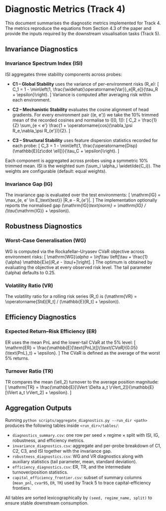# Diagnostic Metrics (Track 4)

This document summarises the diagnostic metrics implemented for Track 4. The
metrics reproduce the equations from Section 4.3 of the paper and provide the
inputs required by the downstream visualisation tasks (Track 5).

## Invariance Diagnostics

### Invariance Spectrum Index (ISI)

ISI aggregates three stability components across probes:

- **C1 – Global Stability** uses the variance of per-environment risks
  \(R_e\):
  \[
  C_1 = 1 - \min\left(1, \frac{\widehat{\operatorname{Var}}_e[R_e]}{\tau_R + \epsilon}\right).
  \]
  Variance is computed after averaging risk within each environment.

- **C2 – Mechanistic Stability** evaluates the cosine alignment of head
  gradients.  For every environment pair \((e, e')\) we take the 10% trimmed
  mean of the recorded cosines and normalise to \([0, 1]\):
  \[
  C_2 = \frac{1}{Z} \sum_{e < e'} \frac{1 + \operatorname{cos}(\nabla_\psi R_e,\nabla_\psi R_{e'})}{2}.
  \]

- **C3 – Structural Stability** uses feature dispersion statistics recorded for
  each probe:
  \[
  C_3 = 1 - \min\left(1, \frac{\operatorname{Disp}(\mathbb{E}[z\cdot \ell])}{\tau_C + \epsilon}\right).
  \]

Each component is aggregated across probes using a symmetric 10% trimmed mean.
ISI is the weighted sum \(\sum_i \alpha_i \widetilde{C_i}\).  The weights are
configurable (default: equal weights).

### Invariance Gap (IG)

The invariance gap is evaluated over the test environments:
\[
\mathrm{IG} = \max_{e, e' \in E_\text{test}} |R_e - R_{e'}|.
\]
The implementation optionally reports the normalised gap \(\mathrm{IG}_\text{norm} =
\mathrm{IG} / (\tau_{\mathrm{IG}} + \epsilon)\).

## Robustness Diagnostics

### Worst-Case Generalisation (WG)

WG is computed via the Rockafellar–Uryasev CVaR objective across environment
risks:
\[
\mathrm{WG}_\alpha = \inf_\tau \left[\tau + \frac{1}{\alpha} \mathbb{E}_e[(R_e - \tau)_+]\right].
\]
The optimum is obtained by evaluating the objective at every observed risk
level.  The tail parameter \(\alpha\) defaults to 0.25.

### Volatility Ratio (VR)

The volatility ratio for a rolling risk series \(R_t\) is
\(\mathrm{VR} = \operatorname{Std}[R_t] / (\mathbb{E}[R_t] + \epsilon)\).

## Efficiency Diagnostics

### Expected Return–Risk Efficiency (ER)

ER uses the mean PnL and the lower-tail CVaR at the 5% level:
\[
\mathrm{ER} = \frac{\mathbb{E}[\text{PnL}_t]}{\text{CVaR}_{0.05}(\text{PnL}_t) + \epsilon}.
\]
The CVaR is defined as the average of the worst 5% returns.

### Turnover Ratio (TR)

TR compares the mean \(\ell_2\) turnover to the average position magnitude:
\[
\mathrm{TR} = \frac{\mathbb{E}[\lVert \Delta a_t \rVert_2]}{\mathbb{E}[\lVert a_t \rVert_2] + \epsilon}.
\]

## Aggregation Outputs

Running `python scripts/aggregate_diagnostics.py --run_dir <path>` produces the
following tables inside `<run_dir>/tables/`:

- `diagnostics_summary.csv`: one row per seed × regime × split with ISI, IG,
  robustness, and efficiency metrics.
- `invariance_diagnostics.csv`: aggregate and per-probe breakdown of C1, C2,
  C3, and ISI together with the invariance gap.
- `robustness_diagnostics.csv`: WG and VR diagnostics along with auxiliary
  statistics (tail parameter, mean, standard deviation).
- `efficiency_diagnostics.csv`: ER, TR, and the intermediate turnover/position
  statistics.
- `capital_efficiency_frontier.csv`: subset of summary columns (`mean_pnl`,
  `cvar95`, `ER`, `TR`) used by Track 5 to trace capital-efficiency frontiers.

All tables are sorted lexicographically by `(seed, regime_name, split)` to ensure
stable downstream consumption.
